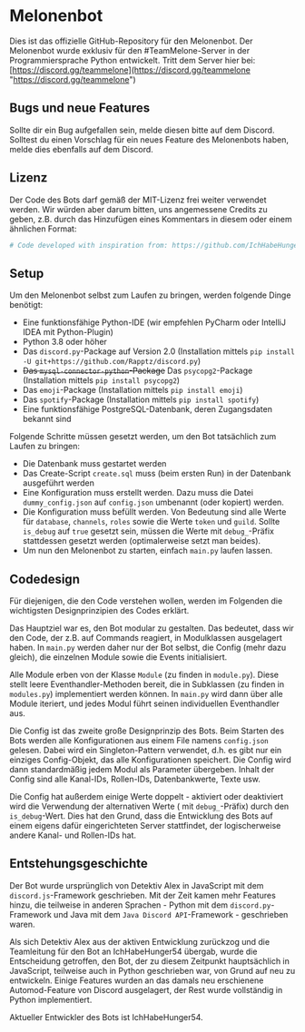 # Melonenbot

Dies ist das offizielle GitHub-Repository für den Melonenbot. Der Melonenbot wurde exklusiv für den #TeamMelone-Server
in der Programmiersprache Python entwickelt. Tritt dem Server hier bei:
[https://discord.gg/teammelone](https://discord.gg/teammelone "https://discord.gg/teammelone")

## Bugs und neue Features

Sollte dir ein Bug aufgefallen sein, melde diesen bitte auf dem Discord. Solltest du einen Vorschlag für ein neues
Feature des Melonenbots haben, melde dies ebenfalls auf dem Discord.

## Lizenz

Der Code des Bots darf gemäß der MIT-Lizenz frei weiter verwendet werden. Wir würden aber darum bitten, uns angemessene
Credits zu geben, z.B. durch das Hinzufügen eines Kommentars in diesem oder einem ähnlichen Format:

```python
# Code developed with inspiration from: https://github.com/IchHabeHunger54/Melontest/blob/master/main.py
```

## Setup

Um den Melonenbot selbst zum Laufen zu bringen, werden folgende Dinge benötigt:

- Eine funktionsfähige Python-IDE (wir empfehlen PyCharm oder IntelliJ IDEA mit Python-Plugin)
- Python 3.8 oder höher
- Das `discord.py`-Package auf Version 2.0 (Installation
  mittels `pip install -U git+https://github.com/Rapptz/discord.py`)
- ~~Das `mysql-connector-python`-Package~~ Das `psycopg2`-Package (Installation mittels `pip install psycopg2`)
- Das `emoji`-Package (Installation mittels `pip install emoji`)
- Das `spotify`-Package (Installation mittels `pip install spotify`)
- Eine funktionsfähige PostgreSQL-Datenbank, deren Zugangsdaten bekannt sind

Folgende Schritte müssen gesetzt werden, um den Bot tatsächlich zum Laufen zu bringen:

- Die Datenbank muss gestartet werden
- Das Create-Script `create.sql` muss (beim ersten Run) in der Datenbank ausgeführt werden
- Eine Konfiguration muss erstellt werden. Dazu muss die Datei `dummy_config.json` auf `config.json` umbenannt (oder
  kopiert) werden.
- Die Konfiguration muss befüllt werden. Von Bedeutung sind alle Werte für `database`, `channels`, `roles` sowie die
  Werte `token` und `guild`. Sollte `is_debug` auf `true` gesetzt sein, müssen die Werte mit `debug_`-Präfix stattdessen
  gesetzt werden (optimalerweise setzt man beides).
- Um nun den Melonenbot zu starten, einfach `main.py` laufen lassen.

## Codedesign

Für diejenigen, die den Code verstehen wollen, werden im Folgenden die wichtigsten Designprinzipien des Codes erklärt.

Das Hauptziel war es, den Bot modular zu gestalten. Das bedeutet, dass wir den Code, der z.B. auf Commands reagiert, in
Modulklassen ausgelagert haben. In `main.py` werden daher nur der Bot selbst, die Config (mehr dazu gleich), die
einzelnen Module sowie die Events initialisiert.

Alle Module erben von der Klasse `Module` (zu finden in `module.py`). Diese stellt leere Eventhandler-Methoden bereit,
die in Subklassen (zu finden in `modules.py`) implementiert werden können. In `main.py` wird dann über alle Module
iteriert, und jedes Modul führt seinen individuellen Eventhandler aus.

Die Config ist das zweite große Designprinzip des Bots. Beim Starten des Bots werden alle Konfigurationen aus einem File
namens `config.json` gelesen. Dabei wird ein Singleton-Pattern verwendet, d.h. es gibt nur ein einziges Config-Objekt,
das alle Konfigurationen speichert. Die Config wird dann standardmäßig jedem Modul als Parameter übergeben. Inhalt der
Config sind alle Kanal-IDs, Rollen-IDs, Datenbankwerte, Texte usw.

Die Config hat außerdem einige Werte doppelt - aktiviert oder deaktiviert wird die Verwendung der alternativen Werte (
mit `debug_`-Präfix) durch den `is_debug`-Wert. Dies hat den Grund, dass die Entwicklung des Bots auf einem eigens dafür
eingerichteten Server stattfindet, der logischerweise andere Kanal- und Rollen-IDs hat.

## Entstehungsgeschichte

Der Bot wurde ursprünglich von Detektiv Alex in JavaScript mit dem `discord.js`-Framework geschrieben. Mit der Zeit
kamen mehr Features hinzu, die teilweise in anderen Sprachen - Python mit dem `discord.py`-Framework und Java mit
dem `Java Discord API`-Framework - geschrieben waren.

Als sich Detektiv Alex aus der aktiven Entwicklung zurückzog und die Teamleitung für den Bot an IchHabeHunger54 übergab,
wurde die Entscheidung getroffen, den Bot, der zu diesem Zeitpunkt hauptsächlich in JavaScript, teilweise auch in Python
geschrieben war, von Grund auf neu zu entwickeln. Einige Features wurden an das damals neu erschienene Automod-Feature
von Discord ausgelagert, der Rest wurde vollständig in Python implementiert.

Aktueller Entwickler des Bots ist IchHabeHunger54.
